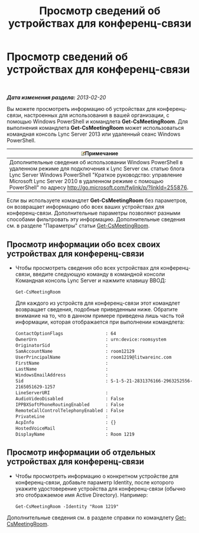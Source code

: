 ﻿---
title: Просмотр сведений об устройствах для конференц-связи
TOCTitle: Просмотр сведений об устройствах для конференц-связи
ms:assetid: 838bdbf8-8b68-4eb6-8fa3-45bfd5b0b1cd
ms:mtpsurl: https://technet.microsoft.com/ru-ru/library/JJ994043(v=OCS.15)
ms:contentKeyID: 52058259
ms.date: 05/19/2016
mtps_version: v=OCS.15
ms.translationtype: HT
---

# Просмотр сведений об устройствах для конференц-связи

 

_**Дата изменения раздела:** 2013-02-20_

Вы можете просмотреть информацию об устройствах для конференц-связи, настроенных для использования в вашей организации, с помощью Windows PowerShell и командлета **Get-CsMeetingRoom**. Для выполнения командлета **Get-CsMeetingRoom** может использоваться командная консоль Lync Server 2013 или удаленный сеанс Windows PowerShell.

<table>
<thead>
<tr class="header">
<th><img src="images/Gg398412.note(OCS.15).gif" title="note" alt="note" />Примечание</th>
</tr>
</thead>
<tbody>
<tr class="odd">
<td>Дополнительные сведения об использовании Windows PowerShell в удаленном режиме для подключения к Lync Server см. статью блога Lync Server Windows PowerShell &quot;Краткое руководство: управление Microsoft Lync Server 2010 в удаленном режиме с помощью PowerShell&quot; по адресу <a href="http://go.microsoft.com/fwlink/p/?linkid=255876">http://go.microsoft.com/fwlink/p/?linkId=255876</a>.</td>
</tr>
</tbody>
</table>


Если вы используете командлет **Get-CsMeetingRoom** без параметров, он возвращает информацию обо всех ваших устройствах для конференц-связи. Дополнительные параметры позволяют разными способами фильтровать эту информацию. Дополнительные сведения см. в разделе "Параметры" статьи [Get-CsMeetingRoom](get-csmeetingroom.md).


## Просмотр информации обо всех своих устройствах для конференц-связи

  - Чтобы просмотреть сведения обо всех устройствах для конференц-связи, введите следующую команду в командной консоли Командная консоль Lync Server и нажмите клавишу ВВОД:
    
        Get-CsMeetingRoom
    
    Для каждого из устройств для конференц-связи этот командлет возвращает сведения, подобные приведенным ниже. Обратите внимание на то, что в данном примере приведена лишь часть той информации, которая отображается при выполнении командлета:
    
        ContactOptionFlags                : 64
        OwnerUrn                          : urn:device:roomsystem
        OriginatorSid                     :
        SamAccountName                    : room12129
        UserPrincipalName                 : room1219@litwareinc.com
        FirstName                         : 
        LastName                          :
        WindowsEmailAddress               :
        Sid                               : S-1-5-21-2831376166-2963252556-2165051629-1257
        LineServerURI                     :
        AudioVideoDisabled                : False
        IPPBXSoftPhoneRoutingEnabled      : False
        RemoteCallControlTelephonyEnabled : False
        PrivateLine                       :
        AcpInfo                           : {}
        HostedVoiceMail                   :
        DisplayName                       : Room 1219

## Просмотр информации об отдельных устройствах для конференц-связи

  - Чтобы просмотреть информацию о конкретном устройстве для конференц-связи, добавьте параметр Identity, после которого укажите удостоверение устройства для конференц-связи (обычно это отображаемое имя Active Directory). Например:
    
        Get-CsMeetingRoom -Identity "Room 1219"

Дополнительные сведения см. в разделе справки по командлету [Get-CsMeetingRoom](get-csmeetingroom.md).

